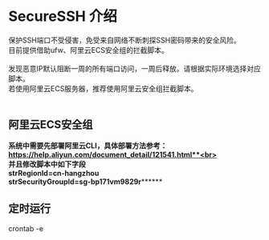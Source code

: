 # SecureSSH 介绍
保护SSH端口不受侵害，免受来自网络不断刺探SSH密码带来的安全风险。<br>
目前提供借助ufw、阿里云ECS安全组的拦截脚本。<br>
<br>
发现恶意IP默认阻断一周的所有端口访问，一周后释放。请根据实际环境选择对应脚本。<br>
若使用阿里云ECS服务器，推荐使用阿里云安全组拦截脚本。<br>
<br>
## 阿里云ECS安全组<br>
**系统中需要先部署阿里云CLI，具体部署方法参考：https://help.aliyun.com/document_detail/121541.html**<br>
<br>
并且修改脚本中如下字段<br>
strRegionId=cn-hangzhou<br>
strSecurityGroupId=sg-bp171vm9829r********<br>
## 定时运行<br>
crontab -e
